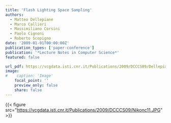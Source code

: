 ```yaml
---
title: 'Flash Lighting Space Sampling'
authors:
  - Matteo Dellepiane
  - Marco Callieri
  - Massimiliano Corsini
  - Paolo Cignoni
  - Roberto Scopigno
date: '2009-01-01T00:00:00Z'
publication_types: ['paper-conference']
publication: '*Lecture Notes in Computer Science*'
featured: false

url_pdf: https://vcgdata.isti.cnr.it/Publications/2009/DCCCS09/Dellepiane_et_al_ Fliss.pdf
image:
#    caption: 'Image'
    focal_point: ''
    preview_only: false
    share: false
---
```

{{< figure src="https://vcgdata.isti.cnr.it/Publications/2009/DCCCS09/Nikonc11.JPG" >}}
